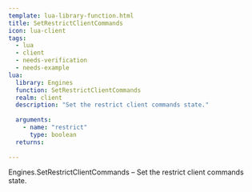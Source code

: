 ```yaml
---
template: lua-library-function.html
title: SetRestrictClientCommands
icon: lua-client
tags:
  - lua
  - client
  - needs-verification
  - needs-example
lua:
  library: Engines
  function: SetRestrictClientCommands
  realm: client
  description: "Set the restrict client commands state."
  
  arguments:
    - name: "restrict"
      type: boolean
  returns:
    
---
```


<div class="lua__search__keywords">
Engines.SetRestrictClientCommands &#x2013; Set the restrict client commands state.
</div>
